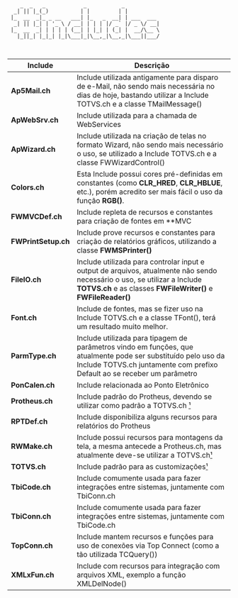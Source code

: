 ```

    _  _   _            _           _           
  _| || |_(_)          | |         | |          
 |_  __  _|_ _ __   ___| |_   _  __| | ___  ___ 
  _| || |_| | '_ \ / __| | | | |/ _` |/ _ \/ __|
 |_  __  _| | | | | (__| | |_| | (_| |  __/\__ \
   |_||_| |_|_| |_|\___|_|\__,_|\__,_|\___||___/
                                                
                                                

```

| Include            | Descrição                                                                                                                                                                                   |
|---------------------|---------------------------------------------------------------------------------------------------------------------------------------------------------------------------------------------|
| **Ap5Mail.ch**      | Include utilizada antigamente para disparo de e-Mail, não sendo mais necessária no dias de hoje, bastando utilizar a Include TOTVS.ch e a classe TMailMessage()                             |
| **ApWebSrv.ch**     | Include utilizada para a chamada de WebServices                                                                                                                                             |
| **ApWizard.ch**     | Include utilizada na criação de telas no formato Wizard, não sendo mais necessário o uso, se utilizado a Include TOTVS.ch e a classe FWWizardControl()                                      |
| **Colors.ch**       | Esta Include possui cores pré-definidas em constantes (como **CLR_HRED**, **CLR_HBLUE**, etc.), porém acredito ser mais fácil o uso da função **RGB()**.                                    |
| **FWMVCDef.ch**     | Include repleta de recursos e constantes para criação de fontes em **MVC                                                                                                                    |
| **FWPrintSetup.ch** | Include prove recursos e constantes para criação de relatórios gráficos, utilizando a classe **FWMSPrinter()**                                                                              |
| **FileIO.ch**       | Include utilizada para controlar input e output de arquivos, atualmente não sendo necessário o uso, se utilizar a Include **TOTVS.ch** e as classes **FWFileWriter()** e **FWFileReader()** |
| **Font.ch**         | Include de fontes, mas se fizer uso na Include TOTVS.ch e a classe TFont(), terá um resultado muito melhor.                                                                                 |
| **ParmType.ch**     | Include utilizada para tipagem de parâmetros vindo em funções, que atualmente pode ser substituído pelo uso da Include TOTVS.ch juntamente com prefixo Default ao se receber um parâmetro   |
| **PonCalen.ch**     | Include relacionada ao Ponto Eletrônico                                                                                                                                                     |
| **Protheus.ch**     | Include padrão do Protheus, devendo se utilizar como padrão a TOTVS.ch [¹][1]                                                                           |
| **RPTDef.ch**       | Include disponibiliza alguns recursos para relatórios do Protheus                                                                                                                           |
| **RWMake.ch**       | Include possui recursos para montagens da tela, a mesma antecede a Protheus.ch, mas atualmente deve-se utilizar a TOTVS.ch[¹][1]                                                                   |
| **TOTVS.ch**        | Include padrão para as customizações[¹][1]                                                                                                                                                         |
| **TbiCode.ch**      | Include comumente usada para fazer integrações entre sistemas, juntamente com TbiConn.ch                                                                                                    |
| **TbiConn.ch**      | Include comumente usada para fazer integrações entre sistemas, juntamente com TbiCode.ch                                                                                                    |
| **TopConn.ch**      | Include mantem recursos e funções para uso de conexões via Top Connect (como a tão utilizada TCQuery())                                                                                     |
| **XMLxFun.ch**      | Include com recursos para integração com arquivos XML, exemplo a função XMLDelNode()                                                                                                        |

[1]: https://tdn.totvs.com/display/public/PROT/ADV0100_CH_TOTVS_RDMAKE_PROTHEUS "Devo utilizar o include RWMake, Protheus ou Totvs.ch?"